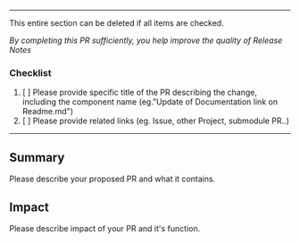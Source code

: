 ----------------------------------------------------------------------------------------------------------------------------------------------------
This entire section can be deleted if all items are checked.

*By completing this PR sufficiently, you help improve the quality of Release Notes*

### Checklist

1. [ ] Please provide specific title of the PR describing the change, including the component name (eg."Update of Documentation link on Readme.md")
2. [ ] Please provide related links (eg. Issue, other Project, submodule PR..)
----------------------------------------------------------------------------------------------------------------------------------------------------

## Summary
Please describe your proposed PR and what it contains.

## Impact
Please describe impact of your PR and it's function.
